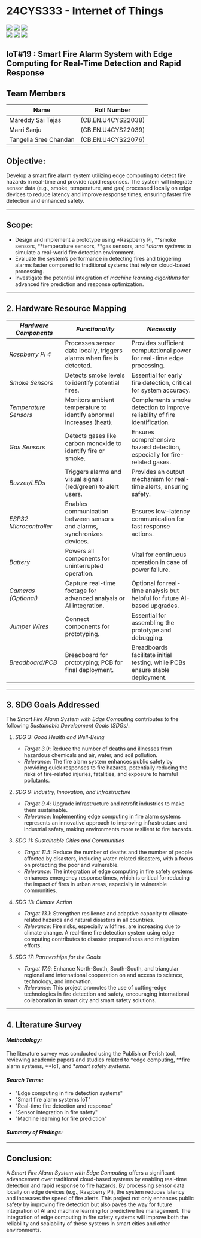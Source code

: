 # 24CYS333 - Internet of Things
![](https://img.shields.io/badge/Batch-22CYS-lightgreen) ![](https://img.shields.io/badge/UG-blue) ![](https://img.shields.io/badge/Subject-IoT-blue)
<br/>
![](https://img.shields.io/badge/Lecture-2-orange) ![](https://img.shields.io/badge/Practical-3-orange) ![](https://img.shields.io/badge/Credits-3-orange) <br/>

## IoT#19 : Smart Fire Alarm System with Edge Computing for Real-Time Detection and Rapid Response

## Team Members
| Name                   | Roll Number           |
|------------------------|-----------------------|
| Mareddy Sai Tejas       | (CB.EN.U4CYS22038)     |
| Marri Sanju             | (CB.EN.U4CYS22039)     |
| Tangella Sree Chandan   | (CB.EN.U4CYS22076)     |



## Objective:
Develop a smart fire alarm system utilizing edge computing to detect fire hazards in real-time and provide rapid responses. The system will integrate sensor data (e.g., smoke, temperature, and gas) processed locally on edge devices to reduce latency and improve response times, ensuring faster fire detection and enhanced safety.

---

## Scope:
- Design and implement a prototype using *Raspberry Pi, **smoke sensors, **temperature sensors, **gas sensors, and **alarm systems* to simulate a real-world fire detection environment.
- Evaluate the system’s performance in detecting fires and triggering alarms faster compared to traditional systems that rely on cloud-based processing.
- Investigate the potential integration of *machine learning algorithms* for advanced fire prediction and response optimization.

---

## 2. Hardware Resource Mapping

| *Hardware Components*      | *Functionality*                                                     | *Necessity*                                                              |
|------------------------------|-----------------------------------------------------------------------|----------------------------------------------------------------------------|
| *Raspberry Pi 4*            | Processes sensor data locally, triggers alarms when fire is detected. | Provides sufficient computational power for real-time edge processing.     |
| *Smoke Sensors*             | Detects smoke levels to identify potential fires.                    | Essential for early fire detection, critical for system accuracy.          |
| *Temperature Sensors*       | Monitors ambient temperature to identify abnormal increases (heat).   | Complements smoke detection to improve reliability of fire identification. |
| *Gas Sensors*               | Detects gases like carbon monoxide to identify fire or smoke.         | Ensures comprehensive hazard detection, especially for fire-related gases. |
| *Buzzer/LEDs*               | Triggers alarms and visual signals (red/green) to alert users.       | Provides an output mechanism for real-time alerts, ensuring safety.       |
| *ESP32 Microcontroller*     | Enables communication between sensors and alarms, synchronizes devices. | Ensures low-latency communication for fast response actions.               |
| *Battery*                   | Powers all components for uninterrupted operation.                   | Vital for continuous operation in case of power failure.                   |
| *Cameras (Optional)*        | Capture real-time footage for advanced analysis or AI integration.    | Optional for real-time analysis but helpful for future AI-based upgrades. |
| *Jumper Wires*              | Connect components for prototyping.                                   | Essential for assembling the prototype and debugging.                     |
| *Breadboard/PCB*            | Breadboard for prototyping; PCB for final deployment.                 | Breadboards facilitate initial testing, while PCBs ensure stable deployment. |

---

## 3. SDG Goals Addressed

The *Smart Fire Alarm System with Edge Computing* contributes to the following *Sustainable Development Goals (SDGs)*:

1. *SDG 3: Good Health and Well-Being*
   - *Target 3.9*: Reduce the number of deaths and illnesses from hazardous chemicals and air, water, and soil pollution.
   - *Relevance*: The fire alarm system enhances public safety by providing quick responses to fire hazards, potentially reducing the risks of fire-related injuries, fatalities, and exposure to harmful pollutants.

2. *SDG 9: Industry, Innovation, and Infrastructure*
   - *Target 9.4*: Upgrade infrastructure and retrofit industries to make them sustainable.
   - *Relevance*: Implementing edge computing in fire alarm systems represents an innovative approach to improving infrastructure and industrial safety, making environments more resilient to fire hazards.

3. *SDG 11: Sustainable Cities and Communities*
   - *Target 11.5*: Reduce the number of deaths and the number of people affected by disasters, including water-related disasters, with a focus on protecting the poor and vulnerable.
   - *Relevance*: The integration of edge computing in fire safety systems enhances emergency response times, which is critical for reducing the impact of fires in urban areas, especially in vulnerable communities.

4. *SDG 13: Climate Action*
   - *Target 13.1*: Strengthen resilience and adaptive capacity to climate-related hazards and natural disasters in all countries.
   - *Relevance*: Fire risks, especially wildfires, are increasing due to climate change. A real-time fire detection system using edge computing contributes to disaster preparedness and mitigation efforts.

5. *SDG 17: Partnerships for the Goals*
   - *Target 17.6*: Enhance North-South, South-South, and triangular regional and international cooperation on and access to science, technology, and innovation.
   - *Relevance*: This project promotes the use of cutting-edge technologies in fire detection and safety, encouraging international collaboration in smart city and smart safety solutions.

---

## 4. Literature Survey

#### *Methodology:*
The literature survey was conducted using the Publish or Perish tool, reviewing academic papers and studies related to *edge computing, **fire alarm systems, **IoT, and **smart safety systems*.

#### *Search Terms:*
- "Edge computing in fire detection systems"
- "Smart fire alarm systems IoT"
- "Real-time fire detection and response"
- "Sensor integration in fire safety"
- "Machine learning for fire prediction"

#### *Summary of Findings:*


---

## Conclusion:
A *Smart Fire Alarm System with Edge Computing* offers a significant advancement over traditional cloud-based systems by enabling real-time detection and rapid response to fire hazards. By processing sensor data locally on edge devices (e.g., Raspberry Pi), the system reduces latency and increases the speed of fire alerts. This project not only enhances public safety by improving fire detection but also paves the way for future integration of AI and machine learning for predictive fire management. The integration of edge computing in fire safety systems will improve both the reliability and scalability of these systems in smart cities and other environments.
